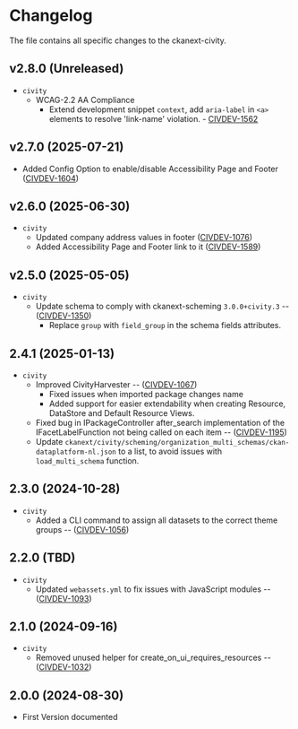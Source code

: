 # Changelog
The file contains all specific changes to the ckanext-civity.

## v2.8.0 (Unreleased)
- `civity` 
  * WCAG-2.2 AA Compliance
    * Extend development snippet `context`, add `aria-label` in `<a>` elements to resolve 'link-name' violation. - [CIVDEV-1562](https://civity.atlassian.net/browse/CIVDEV-1562)

## v2.7.0 (2025-07-21)
  - Added Config Option to enable/disable Accessibility Page and Footer ([CIVDEV-1604](https://civity.atlassian.net/browse/CIVDEV-1604))

## v2.6.0 (2025-06-30)
- `civity` 
  - Updated company address values in footer  ([CIVDEV-1076](https://civity.atlassian.net/browse/CIVDEV-1076))
  - Added Accessibility Page and Footer link to it ([CIVDEV-1589](https://civity.atlassian.net/browse/CIVDEV-1589))

## v2.5.0 (2025-05-05)
- `civity` 
  - Update schema to comply with ckanext-scheming `3.0.0+civity.3` -- ([CIVDEV-1350](https://civity.atlassian.net/browse/CIVDEV-1350)) 
    - Replace `group` with `field_group` in the schema fields attributes.

## 2.4.1 (2025-01-13)
- `civity`
  - Improved CivityHarvester -- ([CIVDEV-1067](https://civity.atlassian.net/browse/CIVDEV-1067))
    - Fixed issues when imported package changes name
    - Added support for easier extendability when creating Resource, DataStore and Default Resource Views.
  - Fixed bug in IPackageController after_search implementation of the IFacetLabelFunction not being called on each item -- ([CIVDEV-1195](https://civity.atlassian.net/browse/CIVDEV-1195))
  - Update `ckanext/civity/scheming/organization_multi_schemas/ckan-dataplatform-nl.json` to a list, to avoid issues with `load_multi_schema` function.

## 2.3.0 (2024-10-28)
- `civity`
  - Added a CLI command to assign all datasets to the correct theme groups -- ([CIVDEV-1056](https://civity.atlassian.net/browse/CIVDEV-1056))

## 2.2.0 (TBD)
- `civity`
  - Updated `webassets.yml` to fix issues with JavaScript modules -- ([CIVDEV-1093](https://civity.atlassian.net/browse/CIVDEV-1093))

## 2.1.0 (2024-09-16)
- `civity` 
  - Removed unused helper for create_on_ui_requires_resources -- ([CIVDEV-1032](https://civity.atlassian.net/browse/CIVDEV-1032))


## 2.0.0 (2024-08-30)

- First Version documented
